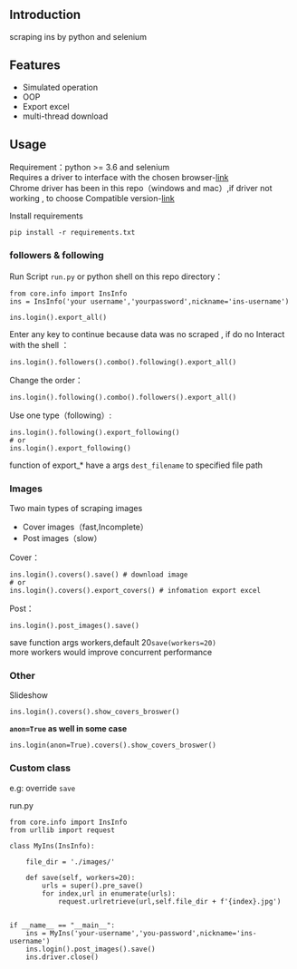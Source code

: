 ## Introduction

scraping ins by python and selenium

## Features
- Simulated operation
- OOP
- Export excel
- multi-thread download


## Usage

Requirement：python >= 3.6 and selenium   
Requires a driver to interface with the chosen browser-[link](https://selenium-python.readthedocs.io/installation.html)  
Chrome driver has been in this repo（windows and mac）,if driver not working , to choose Compatible version-[link](https://sites.google.com/a/chromium.org/chromedriver/downloads)  


Install requirements

```
pip install -r requirements.txt
```
### followers & following
Run Script ```run.py```
or python shell on this repo directory：
```
from core.info import InsInfo
ins = InsInfo('your username','yourpassword',nickname='ins-username')

ins.login().export_all()
```
Enter any key to continue because data was no scraped , if do no Interact with the shell ：  
```
ins.login().followers().combo().following().export_all()
```
Change the order：
```
ins.login().following().combo().followers().export_all()
```
Use one type（following）:
```
ins.login().following().export_following() 
# or
ins.login().export_following() 
```
function of export_* have a args ```dest_filename``` to specified file path
### Images

Two main types of  scraping images
- Cover images（fast,Incomplete）
- Post images（slow）

Cover：

```
ins.login().covers().save() # download image
# or 
ins.login().covers().export_covers() # infomation export excel 
```

Post：

```
ins.login().post_images().save() 
```

save function args workers,default 20```save(workers=20)```  
more workers would improve concurrent performance

### Other

Slideshow

```
ins.login().covers().show_covers_broswer()
```
**```anon=True``` as well in some case**
```
ins.login(anon=True).covers().show_covers_broswer()
```

###  Custom class

e.g: override ```save```

run.py
```
from core.info import InsInfo
from urllib import request

class MyIns(InsInfo):

    file_dir = './images/'

    def save(self, workers=20):
        urls = super().pre_save()
        for index,url in enumerate(urls):
            request.urlretrieve(url,self.file_dir + f'{index}.jpg')
        

if __name__ == "__main__":
    ins = MyIns('your-username','you-password',nickname='ins-username')
    ins.login().post_images().save()
    ins.driver.close()
```
